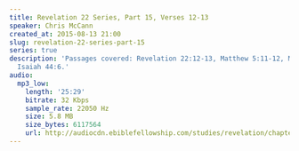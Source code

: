 ```yaml
---
title: Revelation 22 Series, Part 15, Verses 12-13
speaker: Chris McCann
created_at: 2015-08-13 21:00
slug: revelation-22-series-part-15
series: true
description: 'Passages covered: Revelation 22:12-13, Matthew 5:11-12, Matthew 16:27,
  Isaiah 44:6.'
audio:
  mp3_low:
    length: '25:29'
    bitrate: 32 Kbps
    sample_rate: 22050 Hz
    size: 5.8 MB
    size_bytes: 6117564
    url: http://audiocdn.ebiblefellowship.com/studies/revelation/chapter-22/2015.08.13_McCann_-_Revelation_22_Series_Part_15.mp3
---
```

